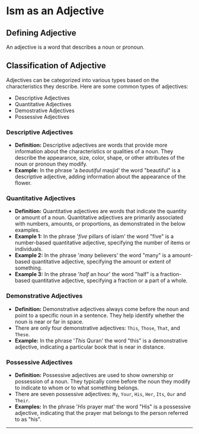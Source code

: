 # Ism as an Adjective

## Defining Adjective 
An adjective is a word that describes a noun or pronoun.

## Classification of Adjective 
Adjectives can be categorized into various types based on the characteristics they describe. Here are some common types of adjectives:
- Descriptive Adjectives
- Quantitative Adjectives
- Demostrative Adjectives
- Possessive Adjectives

### Descriptive Adjectives
- **Definition:** Descriptive adjectives are words that provide more information about the characteristics or qualities of a noun. They describe the appearance, size, color, shape, or other attributes of the noun or pronoun they modify.
- **Example:** In the phrase 'a *beautiful* masjid' the word "beautiful" is a descriptive adjective, adding information about the appearance of the flower.

### Quantitative Adjectives
- **Definition:** Quantitative adjectives are words that indicate the quantity or amount of a noun. Quantitative adjectives are primarily associated with numbers, amounts, or proportions, as demonstrated in the below examples.
- **Example 1:** In the phrase '*five* pillars of islam' the word "five" is a number-based quantitative adjective, specifying the number of items or individuals.
- **Example 2:** In the phrase '*many* believers' the word "many" is a amount-based quantitative adjective, specifying the amount or extent of something.
- **Example 3:** In the phrase '*half* an hour' the word "half" is a fraction-based quantitative adjective, specifying a fraction or a part of a whole.

### Demonstrative Adjectives
- **Definition:** Demonstrative adjectives always come before the noun and point to a specific noun in a sentence. They help identify whether the noun is near or far in space.
- There are only four demonstrative adjectives: `This`, `Those`, `That`, and `These`.
- **Example:** In the phrase '*This* Quran' the word "this" is a demonstrative adjective, indicating a particular book that is near in distance.

### Possessive Adjectives
- **Definition:** Possessive adjectives are used to show ownership or possession of a noun. They typically come before the noun they modify to indicate to whom or to what something belongs.
- There are seven possessive adjectives: `My`, `Your`, `His`, `Her`, `Its`, `Our` and `Their`.
- **Examples:** In the phrase '*His* prayer mat' the word "His" is a possessive adjective, indicating that the prayer mat belongs to the person referred to as "his".

---
